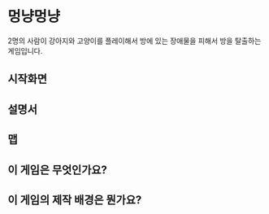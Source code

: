 # 멍냥멍냥

2명의 사람이 강아지와 고양이를 플레이해서 방에 있는 장애물을 피해서 방을 탈출하는 게임입니다.

## 시작화면
[](./presentation/1.png)
## 설명서
[](./presentation/manual1.png)
[](./presentation/manual2.png)
## 맵
[](./presentation/4.png)
## 이 게임은 무엇인가요?
[](./presentation/2.png)
## 이 게임의 제작 배경은 뭔가요?
[](./presentation/3.png)
